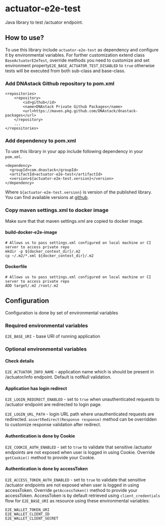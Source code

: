 # actuator-e2e-test
Java library to test /actuator endpoint.

## How to use?
To use this library include `actuator-e2e-test` as dependency and configure it by environmental variables. 
For further customization extend class `BaseActuatorE2eTest`, override methods you need to customize and set environment property`E2E_BASE_ACTUATOR_TEST_DISABLED` to `true` otherwise tests will be executed from both sub-class and base-class.

### Add DNAstack Github repository to pom.xml

```
<repositories>
    <repository>
        <id>github</id>
        <name>DNAstack Private Github Packages</name>
        <url>https://maven.pkg.github.com/DNAstack/dnastack-packages</url>
    </repository>
    ...
</repositories>
```

### Add dependency to pom.xml

To use this library in your app include following dependency in your `pom.xml`.

```
<dependency>
  <groupId>com.dnastack</groupId>
  <artifactId>actuator-e2e-test</artifactId>
  <version>${actuator-e2e-test.version}</version>
</dependency>
```

Where `${actuator-e2e-test.version}` is version of the published library. You can find available versions at [github](https://github.com/DNAstack/dnastack-packages/packages/790648).

### Copy maven settings.xml to docker image

Make sure that that maven settings.xml are copied to docker image.

#### build-docker-e2e-image

```
# Allows us to pass settings.xml configured on local machine or CI server to access private repo
mkdir -p ${docker_context_dir}/.m2
cp ~/.m2/*.xml ${docker_context_dir}/.m2
```

#### Dockerfile

```
# Allows us to pass settings.xml configured on local machine or CI server to access private repo
ADD target/.m2 /root/.m2
```

## Configuration

Configuration is done by set of environmental variables

### Required environmental variables

`E2E_BASE_URI` - base URI of running application


### Optional environmental variables

#### Check details

`E2E_ACTUATOR_INFO_NAME` - application name which is should be present in /actuator/info endpoint. Default is notNull validation.

#### Application has login redirect

`E2E_LOGIN_REDIRECT_ENABLED` - set to `true` when unauthenticated requests to /actuator endpoint are redirected to login page.

`E2E_LOGIN_URL_PATH` - login URL path where unauthenticated requests are redirected.
`assertRedirect(Response response)` method can be overridden to customize response validation after redirect.
#### Authentication is done by Cookie

`E2E_COOKIE_AUTH_ENABLED` - set to `true` to validate that sensitive /actuator endpoints are not exposed when user is logged in using Cookie.
Override `getCookie()` method to provide your Cookie.

#### Authentication is done by accessToken

`E2E_ACCESS_TOKEN_AUTH_ENABLED` - set to `true` to validate that sensitive /actuator endpoints are not exposed when user is logged in using accessToken.
Override `getAccessToken()` method to provide your accessToken. AccessToken is by default retrieved using `client_credentials` flow for `E2E_BASE_URI` as resource using these environmental variables:
```
E2E_WALLET_TOKEN_URI
E2E_WALLET_CLIENT_ID
E2E_WALLET_CLIENT_SECRET
```